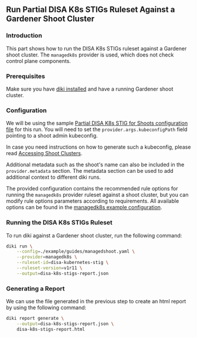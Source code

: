 ## Run Partial DISA K8s STIGs Ruleset Against a Gardener Shoot Cluster

### Introduction

This part shows how to run the DISA K8s STIGs ruleset against a Gardener shoot cluster. The `managedk8s` provider is used, which does not check control plane components.

### Prerequisites

Make sure you have [diki installed](../../README.md#Installation) and have a running Gardener shoot cluster.

### Configuration

We will be using the sample [Partial DISA K8s STIG for Shoots configuration file](../../example/guides/partial-disa-k8s-stig-shoot.yaml) for this run. You will need to set the `provider.args.kubeconfigPath` field pointing to a shoot admin kubeconfig.

In case you need instructions on how to generate such a kubeconfig, please read [Accessing Shoot Clusters](https://github.com/gardener/gardener/blob/master/docs/usage/shoot_access.md).

Additional metadata such as the shoot's name can also be included in the `provider.metadata` section. The metadata section can be used to add additional context to different diki runs.

The provided configuration contains the recommended rule options for running the `managedk8s` provider ruleset against a shoot cluster, but you can modify rule options parameters according to requirements. All available options can be found in the [managedk8s example configuration](../../example/config/managedk8s.yaml).

### Running the DISA K8s STIGs Ruleset

To run diki against a Gardener shoot cluster, run the following command:

```bash
diki run \
    --config=./example/guides/managedshoot.yaml \
    --provider=managedk8s \
    --ruleset-id=disa-kubernetes-stig \
    --ruleset-version=v1r11 \
    --output=disa-k8s-stigs-report.json
```

### Generating a Report

We can use the file generated in the previous step to create an html report by using the following command:

```bash
diki report generate \
    --output=disa-k8s-stigs-report.json \
    disa-k8s-stigs-report.html
```
